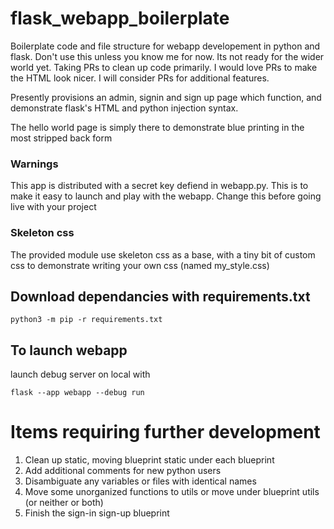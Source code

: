 # flask_webapp_boilerplate
Boilerplate code and file structure for webapp developement in python and flask.  Don't use this unless you know me for now.  Its not ready for the wider world yet.  Taking PRs to clean up code primarily.  I would love PRs to make the HTML look nicer.  I will consider PRs for additional features.

Presently provisions an admin, signin and sign up page which function, and demonstrate flask's HTML and python injection syntax.

The hello world page is simply there to demonstrate blue printing in the most stripped back form

### Warnings
This app is distributed with a secret key defiend in webapp.py.  This is to make it easy to launch and play with the webapp.  Change this before going live with your project

### Skeleton css
The provided module use skeleton css as a base, with a tiny bit of custom css to demonstrate writing your own css (named my_style.css)

## Download dependancies with requirements.txt
```
python3 -m pip -r requirements.txt
```

## To launch webapp
launch debug server on local with 
```
flask --app webapp --debug run
```

# Items requiring further development
1. Clean up static, moving blueprint static under each blueprint
2. Add additional comments for new python users
3. Disambiguate any variables or files with identical names
4. Move some unorganized functions to utils or move under blueprint utils (or neither or both)
5. Finish the sign-in sign-up blueprint
